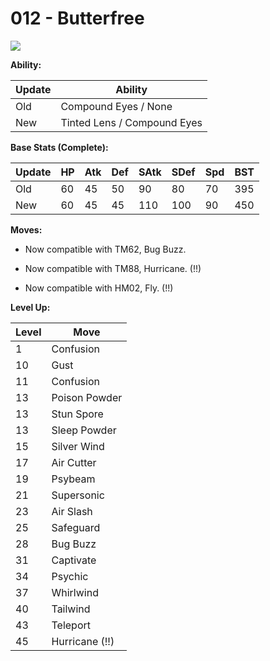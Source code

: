 # 012 - Butterfree
![][012]

**Ability:**

Update | Ability
---    | ---
Old    | Compound Eyes / None
New    | Tinted Lens / Compound Eyes

**Base Stats (Complete):**

Update | HP | Atk | Def | SAtk | SDef | Spd | BST
---    | ---| --- | --- | ---  | ---  | --- | ---
Old    | 60 |  45 |  50 |  90  |  80  |  70 | 395
New    | 60 |  45 |  45 |  110 |  100 |  90 | 450

**Moves:**

 - Now compatible with TM62, Bug Buzz.

 - Now compatible with TM88, Hurricane. (!!)

 - Now compatible with HM02, Fly. (!!)

**Level Up:**

Level | Move
---   | ---
  1   | Confusion
 10   | Gust
 11   | Confusion
 13   | Poison Powder
 13   | Stun Spore
 13   | Sleep Powder
 15   | Silver Wind
 17   | Air Cutter
 19   | Psybeam
 21   | Supersonic
 23   | Air Slash
 25   | Safeguard
 28   | Bug Buzz
 31   | Captivate
 34   | Psychic
 37   | Whirlwind
 40   | Tailwind
 43   | Teleport
 45   | Hurricane (!!)



[012]: /img/pokemon/012.png
